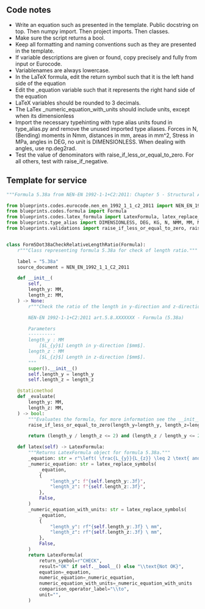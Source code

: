 ## Code notes

- Write an equation such as presented in the template. Public docstring on top. Then numpy import. Then project imports. Then classes.
- Make sure the script returns a bool. 
- Keep all formatting and naming conventions such as they are presented in the template. 
- If variable descriptions are given or found, copy precisely and fully from input or Eurocode. 
- Variablenames are always lowercase.
- In the LaTeX formula, edit the return symbol such that it is the left hand side of the equation
- Edit the _equation variable such that it represents the right hand side of the equation
- LaTeX variables should be rounded to 3 decimals.  
- The LaTex _numeric_equation_with_units should include units, except when its dimensionless
- Import the necessary typehinting with type alias units found in type_alias.py and remove the unused imported type aliases. Forces in N, (Bending) moments in Nmm, distances in mm, areas in mm^2, Stress in MPa, angles in DEG, no unit is DIMENSIONLESS. When dealing with angles, use np.deg2rad.
- Test the value of denominators with raise_if_less_or_equal_to_zero. For all others, test with raise_if_negative.

## Template for service

```python
"""Formula 5.38a from NEN-EN 1992-1-1+C2:2011: Chapter 5 - Structural Analysis."""

from blueprints.codes.eurocode.nen_en_1992_1_1_c2_2011 import NEN_EN_1992_1_1_C2_2011
from blueprints.codes.formula import Formula
from blueprints.codes.latex_formula import LatexFormula, latex_replace_symbols
from blueprints.type_alias import DIMENSIONLESS, DEG, KG, N, NMM, MM, MM2, MM3, MM4, MPA
from blueprints.validations import raise_if_less_or_equal_to_zero, raise_if_negative


class Form5Dot38aCheckRelativeLengthRatio(Formula):
    r"""Class representing formula 5.38a for check of length ratio."""

    label = "5.38a"
    source_document = NEN_EN_1992_1_1_C2_2011

    def __init__(
        self,
        length_y: MM,
        length_z: MM,
    ) -> None:
        r"""Check the ratio of the length in y-direction and z-direction.

        NEN-EN 1992-1-1+C2:2011 art.5.8.XXXXXXX - Formula (5.38a)

        Parameters
        ----------
        length_y : MM
            [$L_{y}$] Length in y-direction [$mm$].
        length_z : MM
            [$L_{z}$] Length in z-direction [$mm$].
        """
        super().__init__()
        self.length_y = length_y
        self.length_z = length_z

    @staticmethod
    def _evaluate(
        length_y: MM,
        length_z: MM,
    ) -> bool:
        """Evaluates the formula, for more information see the __init__ method."""
        raise_if_less_or_equal_to_zero(length_y=length_y, length_z=length_z)

        return (length_y / length_z <= 2) and (length_z / length_y <= 2)

    def latex(self) -> LatexFormula:
        """Returns LatexFormula object for formula 5.38a."""
        _equation: str = r"\left( \frac{L_{y}}{L_{z}} \leq 2 \text{ and } \frac{L_{z}}{L_{y}} \leq 2 \right)"
        _numeric_equation: str = latex_replace_symbols(
            _equation,
            {
                "length_y": f"{self.length_y:.3f}",
                "length_z": f"{self.length_z:.3f}",
            },
            False,
        )
        _numeric_equation_with_units: str = latex_replace_symbols(
            _equation,
            {
                "length_y": rf"{self.length_y:.3f} \ mm",
                "length_z": rf"{self.length_z:.3f} \ mm",
            },
            False,
        )
        return LatexFormula(
            return_symbol=r"CHECK",
            result="OK" if self.__bool__() else "\\text{Not OK}",
            equation=_equation,
            numeric_equation=_numeric_equation,
            numeric_equation_with_units=_numeric_equation_with_units
            comparison_operator_label="\\to",
            unit="",
        )
        
```